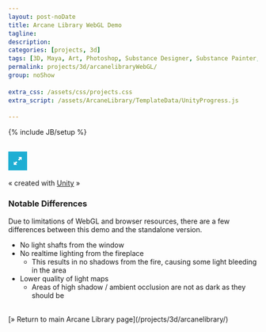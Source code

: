 ```yaml
---
layout: post-noDate
title: Arcane Library WebGL Demo
tagline: 
description: 
categories: [projects, 3d]
tags: [3D, Maya, Art, Photoshop, Substance Designer, Substance Painter, Unity3D]
permalink: projects/3d/arcanelibraryWebGL/
group: noShow

extra_css: /assets/css/projects.css
extra_script: /assets/ArcaneLibrary/TemplateData/UnityProgress.js

---
```

{% include JB/setup %}

<link rel="stylesheet" href="/assets/ArcaneLibrary/TemplateData/style.css">

<div>
    <canvas class="emscripten" id="canvas" oncontextmenu="event.preventDefault()" height="522px" width="928px"></canvas>
    <br>
    <div class="logo"></div>
    <div class="fullscreen"><img src="/assets/ArcaneLibrary/TemplateData/fullscreen.png" width="38" height="38" alt="Fullscreen" title="Fullscreen" onclick="SetFullscreen(1);" /></div>
</div>
<p class="footer">&laquo; created with <a href="http://unity3d.com/" title="Go to unity3d.com">Unity</a> &raquo;</p>
<script type='text/javascript'>
  var Module = {
    TOTAL_MEMORY: 268435456,
    errorhandler: null,         // arguments: err, url, line. This function must return 'true' if the error is handled, otherwise 'false'
    compatibilitycheck: null,
    dataUrl: "/assets/ArcaneLibrary/Release/Build.data",
    codeUrl: "/assets/ArcaneLibrary/Release/Build.js",
    memUrl: "/assets/ArcaneLibrary/Release/Build.mem",
    
  };
</script>
<script src="/assets/ArcaneLibrary/Release/UnityLoader.js"></script>

<div class="clear"></div>

<h3>Notable Differences</h3>

Due to limitations of WebGL and browser resources, there are a few differences between this demo and the standalone version.

* No light shafts from the window
* No realtime lighting from the fireplace
    * This results in no shadows from the fire, causing some light bleeding in the area
* Lower quality of light maps
    * Areas of high shadow / ambient occlusion are not as dark as they should be

<br>
[» Return to main Arcane Library page](/projects/3d/arcanelibrary/)

&nbsp;
